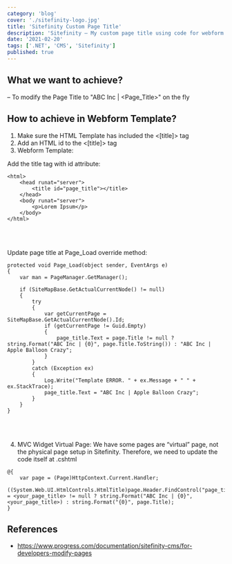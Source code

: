 ```yaml
---
category: 'blog'
cover: './sitefinity-logo.jpg'
title: 'Sitefinity Custom Page Title'
description: 'Sitefinity – My custom page title using code for webform and mvc'
date: '2021-02-20'
tags: ['.NET', 'CMS', 'Sitefinity']
published: true
---
```


## What we want to achieve?

– To modify the Page Title to "ABC Inc | <Page_Title>" on the fly

## How to achieve in Webform Template?

1. Make sure the HTML Template has included the <[title]> tag
2. Add an HTML id to the <[title]> tag
3. Webform Template:

Add the title tag with id attribute:

```
<html>
    <head runat="server">
        <title id="page_title"></title>
    </head>
    <body runat="server">
        <p>Lorem Ipsum</p>
    </body>
</html>
```
<br><br>

Update page title at Page_Load override method:

```
protected void Page_Load(object sender, EventArgs e)
{
    var man = PageManager.GetManager();
 
    if (SiteMapBase.GetActualCurrentNode() != null)
    {
        try
        {
            var getCurrentPage = SiteMapBase.GetActualCurrentNode().Id;
            if (getCurrentPage != Guid.Empty)
            {
                page_title.Text = page.Title != null ? string.Format("ABC Inc | {0}", page.Title.ToString()) : "ABC Inc | Apple Balloon Crazy";
            }
        }
        catch (Exception ex)
        {
            Log.Write("Template ERROR. " + ex.Message + " " + ex.StackTrace);
            page_title.Text = "ABC Inc | Apple Balloon Crazy";
        }
    }
}

```
<br><br>

4. MVC Widget Virtual Page:
We have some pages are “virtual” page, not the physical page setup in Sitefinity.
Therefore, we need to update the code itself at .cshtml

```
@{
    var page = (Page)HttpContext.Current.Handler;
    ((System.Web.UI.HtmlControls.HtmlTitle)page.Header.FindControl("page_title")).Text = <your_page_title> != null ? string.Format("ABC Inc | {0}", <your_page_title>) : string.Format("{0}", page.Title);
}
```

## References
- https://www.progress.com/documentation/sitefinity-cms/for-developers-modify-pages